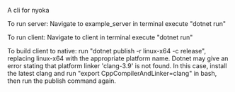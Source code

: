 A cli for nyoka

To run server:
    Navigate to example_server in terminal
    execute "dotnet run"

To run client:
    Navigate to client in terminal
    execute "dotnet run"

To build client to native:
    run "dotnet publish -r linux-x64 -c release", replacing linux-x64 with the appropriate platform name.
    Dotnet may give an error stating that platform linker 'clang-3.9' is not found. In this case, install the latest clang and run "export CppCompilerAndLinker=clang" in bash, then run the publish command again.
